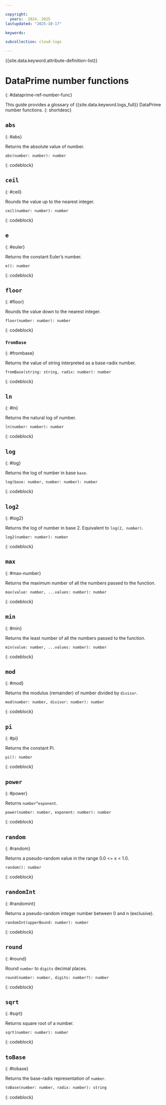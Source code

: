 ```yaml
---

copyright:
  years:  2024, 2025
lastupdated: "2025-10-17"

keywords:

subcollection: cloud-logs

---
```


{{site.data.keyword.attribute-definition-list}}

# DataPrime number functions
{: #dataprime-ref-number-func}

This guide provides a glossary of {{site.data.keyword.logs_full}} DataPrime number functions.
{: shortdesc}


## `abs`
{: #abs}

Returns the absolute value of number.

```text
abs(number: number): number
```
{: codeblock}



## `ceil`
{: #ceil}

Rounds the value up to the nearest integer.

```text
ceil(number: number): number
```
{: codeblock}



## `e`
{: #euler}

Returns the constant Euler’s number.

```text
e(): number
```
{: codeblock}



## `floor`
{: #floor}

Rounds the value down to the nearest integer.

```text
floor(number: number): number
```
{: codeblock}



### `fromBase`
{: #frombase}

Returns the value of string interpreted as a base-radix number.

```text
fromBase(string: string, radix: number): number
```
{: codeblock}



## `ln`
{: #ln}

Returns the natural log of number.

```text
ln(number: number): number
```
{: codeblock}



## `log`
{: #log}

Returns the log of number in base `base`.

```text
log(base: number, number: number): number
```
{: codeblock}



## `log2`
{: #log2}

Returns the log of number in base 2. Equivalent to `log(2, number)`.

```text
log2(number: number): number
```
{: codeblock}



## `max`
{: #max-number}

Returns the maximum number of all the numbers passed to the function.

```text
max(value: number, ...values: number): number
```
{: codeblock}



## `min`
{: #min}

Returns the least number of all the numbers passed to the function.

```text
min(value: number, ...values: number): number
```
{: codeblock}



## `mod`
{: #mod}

Returns the modulus (remainder) of number divided by `divisor`.

```text
mod(number: number, divisor: number): number
```
{: codeblock}



## `pi`
{: #pi}

Returns the constant Pi.

```text
pi(): number
```
{: codeblock}



## `power`
{: #power}

Returns `number`^`exponent`.

```text
power(number: number, exponent: number): number
```
{: codeblock}



## `random`
{: #random}

Returns a pseudo-random value in the range 0.0 <= x < 1.0.

```text
random(): number
```
{: codeblock}



## `randomInt`
{: #randomint}

Returns a pseudo-random integer number between 0 and n (exclusive).

```text
randomInt(upperBound: number): number
```
{: codeblock}


## `round`
{: #round}

Round `number` to `digits` decimal places.

```text
round(number: number, digits: number?): number
```
{: codeblock}



## `sqrt`
{: #sqrt}

Returns square root of a number.

```text
sqrt(number: number): number
```
{: codeblock}



## `toBase`
{: #tobase}

Returns the base-radix representation of `number`.

```tex
toBase(number: number, radix: number): string
```
{: codeblock}

